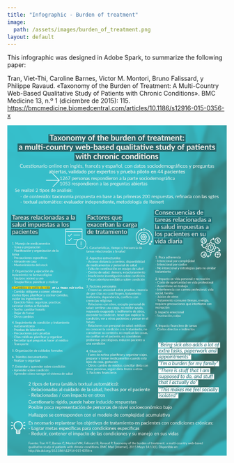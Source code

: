 ```yaml
---
title: "Infographic - Burden of treatment"
image: 
  path: /assets/images/burden_of_treatment.png
layout: default
---
```


<html>
<head>
    <title>Burden of treatment (infographic)</title>
</head>
<body>
<p>This infographic was designed in Adobe Spark, to summarize the following paper:</p>
<p>Tran, Viet-Thi, Caroline Barnes, Victor M. Montori, Bruno Falissard, y Philippe Ravaud. «Taxonomy of the Burden of Treatment: A Multi-Country Web-Based Qualitative Study of Patients with Chronic Conditions». BMC Medicine 13, n.º 1 (diciembre de 2015): 115. <a href="https://bmcmedicine.biomedcentral.com/articles/10.1186/s12916-015-0356-x" target="_blank">https://bmcmedicine.biomedcentral.com/articles/10.1186/s12916-015-0356-x</a></p>
<p><img src="/assets/images/burden_of_treatment.png" alt="Burden of treatment infographic"></p>
</body>
</html>

